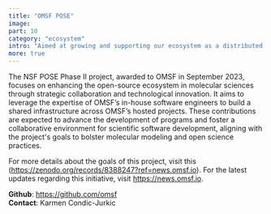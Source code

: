 ```yaml
---
title: "OMSF POSE"
image: 
part: 10
category: "ecosystem"
intro: "Aimed at growing and supporting our ecosystem as a distributed network of autonomous communities connected via shared infrastructure, processes, and values, the Ecosystem Infrastructure team at OMSF is sponsored by the NSF through the POSE grant."
more: true
---
```


The NSF POSE Phase II project, awarded to OMSF in September 2023, focuses on enhancing the open-source ecosystem in molecular sciences through strategic collaboration and technological innovation. It aims to leverage the expertise of OMSF’s in-house software engineers to build a shared infrastructure across OMSF’s hosted projects. These contributions are expected to advance the development of programs and foster a collaborative environment for scientific software development, aligning with the project's goals to bolster molecular modeling and open science practices.

For more details about the goals of this project, visit this <Zenodo page>(https://zenodo.org/records/8388247?ref=news.omsf.io). For the latest updates regarding this initiative, visit <https://news.omsf.io>.

**Github**: <https://github.com/omsf>  
**Contact**: Karmen Condic-Jurkic
